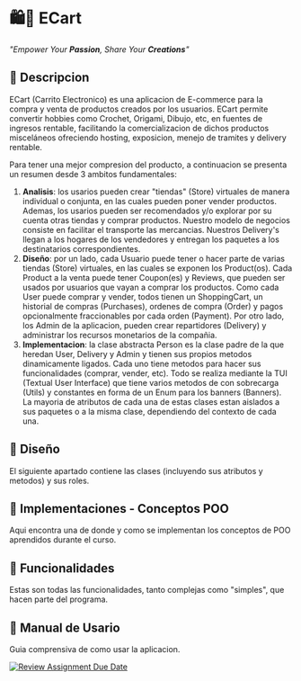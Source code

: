 # 🛍️🛒 ECart

*"Empower Your **Passion**, Share Your **Creations**"*

## 📃 Descripcion

ECart (Carrito Electronico) es una aplicacion de E-commerce para la compra y venta de productos creados por los usuarios. ECart permite convertir hobbies como Crochet, Origami, Dibujo, etc, en fuentes de ingresos rentable, facilitando la comercializacion de dichos productos misceláneos ofreciendo hosting, exposicion, menejo de tramites y delivery rentable.

Para tener una mejor compresion del producto, a continuacion se presenta un resumen desde 3 ambitos fundamentales:

1. **Analisis**: los usarios pueden crear "tiendas" (Store) virtuales de manera individual o conjunta, en las cuales pueden poner vender productos. Ademas, los usarios pueden ser recomendados y/o explorar
por su cuenta otras tiendas y comprar productos. Nuestro modelo de negocios consiste en facilitar el transporte las mercancias. Nuestros Delivery's llegan a los hogares de los vendedores y entregan los paquetes a los destinatarios correspondientes.
2. **Diseño**: por un lado, cada Usuario puede tener o hacer parte de varias tiendas (Store) virtuales, en las cuales se exponen los Product(os). Cada Product a la venta puede tener Coupon(es) y Reviews, que pueden ser usados por usuarios que vayan a comprar los productos. Como cada User puede comprar y vender, todos tienen un ShoppingCart, un historial de compras (Purchases), ordenes de compra
(Order) y pagos opcionalmente fraccionables por cada orden (Payment). Por otro lado, los Admin de la aplicacion, pueden crear repartidores (Delivery) y administrar los recursos monetarios de la compañia.
3. **Implementacion**: la clase abstracta Person es la clase padre de la que heredan User, Delivery y Admin y tienen sus propios metodos dinamicamente ligados. Cada uno tiene metodos para hacer sus funcionalidades (comprar, vender, etc). Todo se realiza mediante la TUI (Textual User Interface) que tiene varios metodos de con sobrecarga (Utils) y constantes en forma de un Enum para los banners (Banners). La mayoria de atributos de cada una de estas clases estan aislados a sus paquetes o a la misma clase, dependiendo del contexto de cada una.

## 🎨 Diseño

El siguiente apartado contiene las clases (incluyendo sus atributos y metodos) y sus roles.

## 🤖 Implementaciones - Conceptos POO

Aqui encontra una de donde y como se implementan los conceptos de POO aprendidos durante el curso.

## 👷 Funcionalidades

Estas son todas las funcionalidades, tanto complejas como "simples", que hacen parte del programa.

## 🧓 Manual de Usario

Guia comprensiva de como usar la aplicacion.


[![Review Assignment Due Date](https://classroom.github.com/assets/deadline-readme-button-24ddc0f5d75046c5622901739e7c5dd533143b0c8e959d652212380cedb1ea36.svg)](https://classroom.github.com/a/Q_uKBniY)
